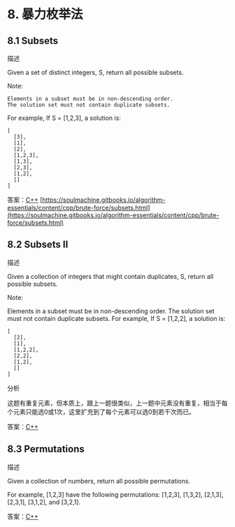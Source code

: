 # 8. 暴力枚举法
## 8.1 Subsets
描述

Given a set of distinct integers, S, return all possible subsets.

Note:

    Elements in a subset must be in non-descending order.
    The solution set must not contain duplicate subsets.

For example, If S = [1,2,3], a solution is:

``` cpp-objdump
[
  [3],
  [1],
  [2],
  [1,2,3],
  [1,3],
  [2,3],
  [1,2],
  []
]
```
答案：[C++](code/8.1.hpp) [https://soulmachine.gitbooks.io/algorithm-essentials/content/cpp/brute-force/subsets.html](https://soulmachine.gitbooks.io/algorithm-essentials/content/cpp/brute-force/subsets.html)

## 8.2 Subsets II
描述

Given a collection of integers that might contain duplicates, S, return all possible subsets.

Note:

Elements in a subset must be in non-descending order. The solution set must not contain duplicate subsets. For example, If S = [1,2,2], a solution is:

``` cpp-objdump
[
  [2],
  [1],
  [1,2,2],
  [2,2],
  [1,2],
  []
]
```

分析

这题有重复元素，但本质上，跟上一题很类似，上一题中元素没有重复，相当于每个元素只能选0或1次，这里扩充到了每个元素可以选0到若干次而已。

答案：[C++](code/8.2.hpp)

## 8.3 Permutations
描述

Given a collection of numbers, return all possible permutations.

For example, [1,2,3] have the following permutations: [1,2,3], [1,3,2], [2,1,3], [2,3,1], [3,1,2], and [3,2,1].

答案：[C++](code/8.3.hpp)
